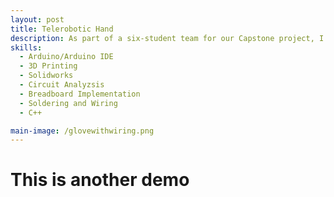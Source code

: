 ```yaml
---
layout: post
title: Telerobotic Hand 
description: As part of a six-student team for our Capstone project, I worked on developing a teleoperated robotic hand designed for precise remote manipulation in astrobiology and biosafety laboratories. My contributions focused on the programming, wiring, circuit design, and integration of sensors and actuators to ensure smooth communication between the user-controlled glove and the robotic hand. I developed and implemented Arduino-based firmware that processed real-time data from flex sensors, IMU sensors, and force-sensitive resistors, allowing the robotic hand to mirror human hand movements with precision. I designed and assembled the circuit architecture, ensuring proper signal flow between components, and optimized power distribution to provide a stable voltage supply to servo motors and microcontrollers. By calibrating IMU sensors for accurate motion tracking and integrating force-sensitive resistors to dynamically adjust grip strength, I helped refine the system's ability to perform delicate grasping tasks. My work also included debugging and optimizing the system's response time, reducing latency, and enhancing real-time motion replication. This project allowed me to gain hands-on experience in embedded systems, electronics integration, and robotic control, demonstrating my ability to design and implement functional mechatronic systems.
skills: 
  - Arduino/Arduino IDE
  - 3D Printing 
  - Solidworks
  - Circuit Analyzsis 
  - Breadboard Implementation
  - Soldering and Wiring
  - C++ 

main-image: /glovewithwiring.png
---
```


# This is another demo

